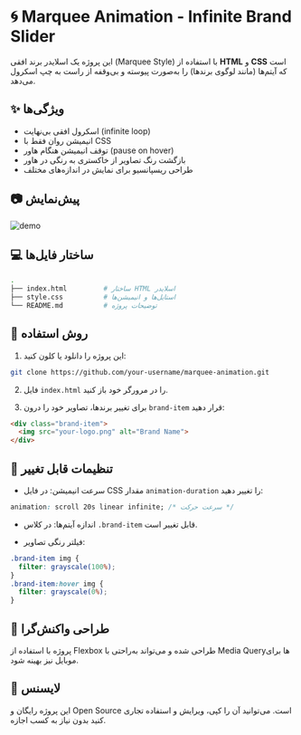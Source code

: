 # 🌀 Marquee Animation - Infinite Brand Slider

این پروژه یک اسلایدر برند افقی (Marquee Style) با استفاده از **HTML** و **CSS** است که آیتم‌ها (مانند لوگوی برندها) را به‌صورت پیوسته و بی‌وقفه از راست به چپ اسکرول می‌دهد.

## ✨ ویژگی‌ها

- اسکرول افقی بی‌نهایت (infinite loop)
- انیمیشن روان فقط با CSS
- توقف انیمیشن هنگام هاور (pause on hover)
- بازگشت رنگ تصاویر از خاکستری به رنگی در هاور
- طراحی ریسپانسیو برای نمایش در اندازه‌های مختلف

## 📷 پیش‌نمایش

![demo](preview.png)

## 💻 ساختار فایل‌ها

```bash
.
├── index.html         # ساختار HTML اسلایدر
├── style.css          # استایل‌ها و انیمیشن‌ها
└── README.md          # توضیحات پروژه
```

## 🚀 روش استفاده

1. این پروژه را دانلود یا کلون کنید:

```bash
git clone https://github.com/your-username/marquee-animation.git
```

2. فایل `index.html` را در مرورگر خود باز کنید.

3. برای تغییر برندها، تصاویر خود را درون `brand-item` قرار دهید:

```html
<div class="brand-item">
  <img src="your-logo.png" alt="Brand Name">
</div>
```

## 🎨 تنظیمات قابل تغییر

- سرعت انیمیشن: در فایل CSS مقدار `animation-duration` را تغییر دهید:

```css
animation: scroll 20s linear infinite; /* سرعت حرکت */
```

- اندازه آیتم‌ها: در کلاس `.brand-item` قابل تغییر است.

- فیلتر رنگی تصاویر:

```css
.brand-item img {
  filter: grayscale(100%);
}
.brand-item:hover img {
  filter: grayscale(0%);
}
```

## 📱 طراحی واکنش‌گرا

پروژه با استفاده از Flexbox طراحی شده و می‌تواند به‌راحتی با Media Queryها برای موبایل نیز بهینه شود.

## 📜 لایسنس

این پروژه رایگان و Open Source است. می‌توانید آن را کپی، ویرایش و استفاده تجاری کنید بدون نیاز به کسب اجازه.
